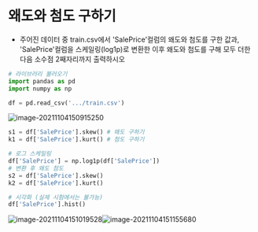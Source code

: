 # 왜도와 첨도 구하기

- 주어진 데이터 중 train.csv에서 'SalePrice'컬럼의 왜도와 첨도를 구한 값과,  'SalePrice'컬럼을 스케일링(log1p)로 변환한 이후 왜도와 첨도를 구해 모두 더한 다음 소수점 2째자리까지 출력하시오

```python
# 라이브러리 불러오기
import pandas as pd
import numpy as np

df = pd.read_csv('.../train.csv')
```

![image-20211104150915250](C:/Users/jinsa/AppData/Roaming/Typora/typora-user-images/image-20211104150915250.png)

```python
s1 = df['SalePrice'].skew() # 왜도 구하기
k1 = df['SalePrice'].kurt() # 첨도 구하기
```

```python
# 로그 스케일링
df['SalePrice'] = np.log1p(df['SalePrice'])
# 변환 후 왜도 첨도
s2 = df['SalePrice'].skew()
k2 = df['SalePrice'].kurt()
```

```python
# 시각화 (실제 시험에서는 불가능)
df['SalePrice'].hist()
```

![image-20211104151019528](C:/Users/jinsa/AppData/Roaming/Typora/typora-user-images/image-20211104151019528.png)![image-20211104151155680](C:/Users/jinsa/AppData/Roaming/Typora/typora-user-images/image-20211104151155680.png)

